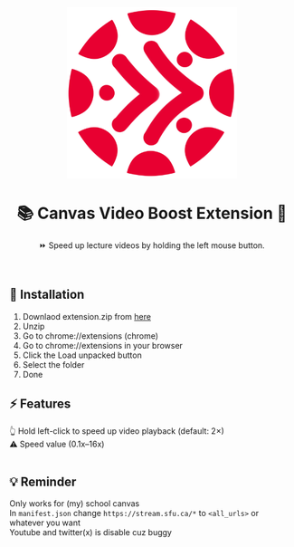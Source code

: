 <p align="center">
  <img src="icon.png" alt="Canvas Video Boost Logo" width="300" />
</p>

<h1 align="center">📚 Canvas Video Boost Extension 🔌</h1>

<p align="center">
  ⏩ Speed up lecture videos by holding the left mouse button.
</p>
<br/>

## 🚀 Installation
1. Downlaod extension.zip from [here](https://github.com/goldfish047/canvas-video-boost/archive/refs/heads/main.zip)
2. Unzip
3. Go to chrome://extensions (chrome)
4. Go to chrome://extensions in your browser
5. Click the Load unpacked button
6. Select the folder
7. Done

## ⚡ Features
👆 Hold left-click to speed up video playback (default: 2×)<br/>
⚠ Speed value (0.1x–16x) <br/><br/>

## 💡 Reminder
Only works for (my) school canvas <br/>
In ``manifest.json`` change ``https://stream.sfu.ca/*`` to ``<all_urls>`` or whatever you want <br/>
Youtube and twitter(x) is disable cuz buggy
